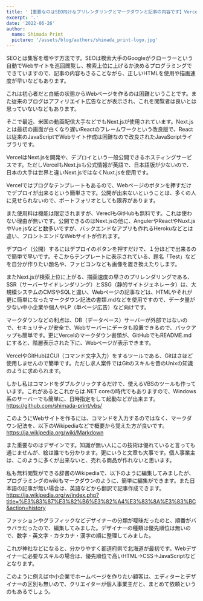 ```yaml
---
title: '【重要なのはSEO向けなプリレンダリングとマークダウンと記事の内容です】VercelならGitHubのNext.jsなどを簡単に公開できます'
excerpt: '.'
date: '2022-06-26'
author:
  name: Shimada Print
  picture: '/assets/blog/authors/shimada_print-logo.jpg'
---
```


SEOとは集客を増やす方法です。SEOは検索大手のGoogleがクローラーという自動でWebサイトを巡回閲覧し、検索上位に上げるか決めるプログラミングでできていますので、記事の内容もさることながら、正しいHTMLを使用や描画速度が早いなどもあります。

これは初心者だと白紙の状態からWebページを作るのは困難ということです。また従来のブログはアフィリエイト広告などが表示され、これを閲覧者は良いとは思っていないなどもあります。

そこで最近、米国の動画配信大手などでもNext.jsが使用されています。Next.jsとは最初の画面が白くなり遅いReactのフレームワークという改良版で、Reactは従来のJavaScriptでWebサイト作成は困難なので改良されたJavaScriptライブラリです。

VercelはNext.jsを開発や、デプロイという一般公開できるホスティングサービスです。ただしVercelもNext.jsも公式情報が英語で、日本語版が少ないので、日本の大手は世界と違いNext.jsではなくNuxt.jsを使用です。

Vercelではブログなテンプレートもあるので、Webページのボタンを押すだけでデプロイが出来るという簡単さです。公開が出来ないということは、多くの人に見せられないので、ポートフォリオとしても限界があります。

また使用料は機能は限定されますが、VereclもGitHubも無料です。これは使わない理由が無いです。公開できるのはNext.jsの他に、AngulerやReactやNuxt.jsやVue.jsなどと数多いですが、バックエンドなアプリも作れるHerokuなどとは違い、フロントエンドなWebサイトが作れます。

デプロイ（公開）するにはデプロイのボタンを押すだけで、１分ほどで出来るので簡単で早いです。そこからテンプレートに表示されている、題名「Test」などを自分が作りたい題名や、ファビコンなども画像を置き換えたりします。

またNext.jsが検索上位に上がる、描画速度の早さのプリレンダリングである、SSR（サーバーサイドレンダリング）とSSG（静的サイトジェネレータ）は、大規模システムのCMSやSQLと違い、Webページの記事などは、HTMLやそれが更に簡単になったマークダウン記法の書類.mdなどを使用ですので、データ量が少ない中小企業や個人やLP（単ページ広告）など向けです。

マークダウンなどの利点は、DB（データベース）サーバーが外部ではないので、セキュリティが安全で、Webサーバーにデータも設置できるので、バックアップも簡単です。更にVercelのマークダウン書類が、GitHubでもREADME.mdにすると、階層表示された下に、Webページが表示できます。

VercelやGitHubはCUI（コマンド文字入力）をするツールである、Gitはさほど使用しませんので簡単です。ただし求人案件ではGitのスキルを昔のUnixの知識のように求められます。

しかし私はコマンドをダブルクリックするだけで、使えるVBSのツールも作っています。これがあるとこれからは.NET coreの時代でもありますので、Windows系のサーバーでも簡単に、日時指定をして起動などが出来ます。  
https://github.com/shimada-print/vbs/


このようにWebサイトを作るには、コマンドを入力するのではなく、マークダウン記法を、以下のWikipediaなどで概要から覚えた方が良いです。  
https://ja.wikipedia.org/wiki/Markdown

また重要なのはデザインです。知識が無い人にこの技術は優れていると言っても通じませんが、絵は誰でも分かります。更にいうと文章も大事です。個人事業主は、このように多くが出来ないと、売れる商品が作れないと思います。

私も無料閲覧ができる辞書のWikipediaで、以下のように編集してみましたが、プログラミングのwikiもマークダウンのように、簡単に編集ができます。また日本語の記事が無い場合は、英語などから翻訳で記事作成できます。  
https://ja.wikipedia.org/w/index.php?title=%E3%83%87%E3%82%B6%E3%82%A4%E3%83%8A%E3%83%BC&action=history

ファッションやグラフィックなどデザイナーの分類が曖昧だったのと、順番がバラバラだったので、編集してみました。デザイナーの種類は優先順位は無いので、数字・英文字・カタカナ・漢字の順に整理してみました。

これが神社などになると、分かりやすく都道府県で北海道が最初です。Webデザイナーに必要なスキルの場合は、優先順位で高いHTML→CSS→JavaScriptなどとなります。

このように例えば中小企業でホームページを作りたい顧客は、エディターとデザイナーの区別も無いので、クリエイターが個人事業主だと、まとめて依頼というのもあるでしょう。
